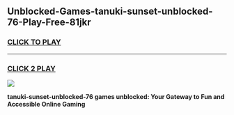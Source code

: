 
## Unblocked-Games-tanuki-sunset-unblocked-76-Play-Free-81jkr
<h3>
<a href="https://premium76.site?title=tanuki-sunset-unblocked-76&ref=18A1">CLICK TO PLAY</a></h3>
<hr>

<h3>
<a href="https://premium76.site?title=tanuki-sunset-unblocked-76&ref=18A1">CLICK 2 PLAY</a>
  
</h3>

<a href="https://premium76.site?title=tanuki-sunset-unblocked-76&ref=18A1"><img src="https://clearcache.store/games.png"></a>


**tanuki-sunset-unblocked-76 games unblocked: Your Gateway to Fun and Accessible Online Gaming**
